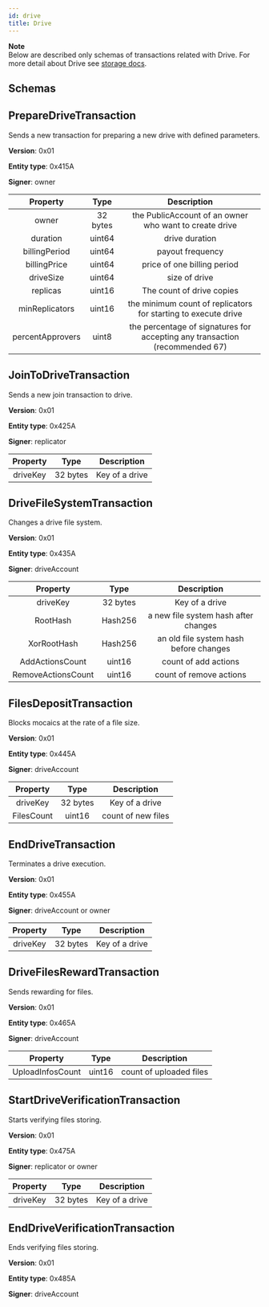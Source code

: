 ```yaml
---
id: drive
title: Drive
---
```


<div class="info">

**Note** \
Below are described only schemas of transactions related with Drive. For more detail about Drive see [storage docs](https://storagedocs.xpxsirius.io/docs/built_in_features/drive/overview/).

</div>

## Schemas

## PrepareDriveTransaction
Sends a new transaction for preparing a new drive with defined parameters.

**Version**: 0x01

**Entity type**: 0x415A

**Signer**: owner

|   **Property**   | **Type** |                               **Description**                               |
| :--------------: | :------: | :-------------------------------------------------------------------------: |
|      owner       | 32 bytes |           the PublicAccount of an owner who want to create drive            |
|     duration     |  uint64  |                               drive duration                                |
|  billingPeriod   |  uint64  |                              payout frequency                               |
|   billingPrice   |  uint64  |                         price of one billing period                         |
|    driveSize     |  uint64  |                                size of drive                                |
|     replicas     |  uint16  |                          The count of drive copies                          |
|  minReplicators  |  uint16  |       the minimum count of replicators for starting to execute drive        |
| percentApprovers |  uint8   | the percentage of signatures for accepting any transaction (recommended 67) |


## JoinToDriveTransaction
Sends a new join transaction to drive.

**Version**: 0x01

**Entity type**: 0x425A

**Signer**: replicator

| **Property** | **Type** | **Description** |
| :----------: | :------: | :-------------: |
|   driveKey   | 32 bytes | Key of a drive  |


## DriveFileSystemTransaction
Changes a drive file system.

**Version**: 0x01

**Entity type**: 0x435A 

**Signer**: driveAccount

|    **Property**    | **Type** |            **Description**             |
| :----------------: | :------: | :------------------------------------: |
|      driveKey      | 32 bytes |             Key of a drive             |
|      RootHash      | Hash256  |  a new file system hash after changes  |
|    XorRootHash     | Hash256  | an old file system hash before changes |
|  AddActionsCount   |  uint16  |          count of add actions          |
| RemoveActionsCount |  uint16  |        count of remove actions         |

## FilesDepositTransaction
Blocks mocaics at the rate of a file size.

**Version**: 0x01

**Entity type**: 0x445A

**Signer**: driveAccount

| **Property** | **Type** |  **Description**   |
| :----------: | :------: | :----------------: |
|   driveKey   | 32 bytes |   Key of a drive   |
|  FilesCount  |  uint16  | count of new files |

## EndDriveTransaction
Terminates a drive execution.

**Version**: 0x01

**Entity type**: 0x455A

**Signer**: driveAccount or owner

| **Property** | **Type** | **Description** |
| :----------: | :------: | :-------------: |
|   driveKey   | 32 bytes | Key of a drive  |

## DriveFilesRewardTransaction
Sends rewarding for files.

**Version**: 0x01

**Entity type**: 0x465A

**Signer**: driveAccount

|   **Property**   | **Type** |     **Description**     |
| :--------------: | :------: | :---------------------: |
| UploadInfosCount |  uint16  | count of uploaded files |


## StartDriveVerificationTransaction
Starts verifying files storing.

**Version**: 0x01

**Entity type**: 0x475A

**Signer**: replicator or owner

| **Property** | **Type** | **Description** |
| :----------: | :------: | :-------------: |
|   driveKey   | 32 bytes | Key of a drive  |


## EndDriveVerificationTransaction
Ends verifying files storing.

**Version**: 0x01

**Entity type**: 0x485A

**Signer**: driveAccount
